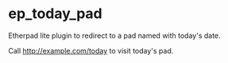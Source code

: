 # ep_today_pad
Etherpad lite plugin to redirect to a pad named with today's date.

Call http://example.com/today to visit today's pad.